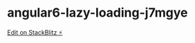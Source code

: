 # angular6-lazy-loading-j7mgye

[Edit on StackBlitz ⚡️](https://stackblitz.com/edit/angular6-lazy-loading-j7mgye)